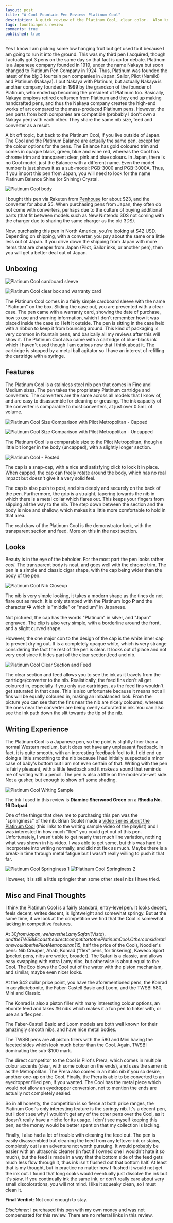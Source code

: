 ```yaml
---
layout: post
title: "A Cool Fountain Pen Review: Platinum Cool"
description: A quick review of the Platinum Cool, clear color.  Also known as Platinum Balance Shine Crystal.
tags: fountainpens review
comments: true
published: true
---
```


Yes I know I am picking some low hanging fruit but get used to it because I am going to run it into the ground.  This was my third pen I acquired, though I actually got 3 pens on the same day so that fact is up for debate. Platinum is a Japanese company founded in 1919, under the name Nakaya but soon changed to Platinum Pen Company in 1924.  Thus, Platinum was founded the latest of the big 3 fountain pen companies in Japan: Sailor, Pilot (Namiki) and Platinum (Nakaya).  I put Nakaya with Platinum, but actually Nakaya is another company founded in 1999 by the grandson of the founder of Platinum, who ended up becoming the president of Platinum too.  Basically, Nakaya employs retired craftsmen from Platinum and they end up making handcrafted pens, and thus the Nakaya company creates the high-end works of art compared to the mass-produced Platinum pens.  However, the pen parts from both companies are compatible (probably I don't own a Nakaya pen) with each other.  They share the same nib size, feed and converter as a result.

A bit off topic, but back to the Platinum Cool, if you live outside of Japan.  The Cool and the Platinum Balance are actually the same pen, except for the colour options for the pens.  The Balance has gold coloured trim and comes in opaque black, green, blue and wine red, whereas the Cool has chrome trim and transparent clear, pink and blue colours. In Japan, there is no Cool model, just the Balance with a different name.  Even the model number is just shows it as a sub-model: PGB-3000 and PGB-3000A.  Thus, if you import this pen from Japan, you will need to look for the name Platinum Balance Shine (or Shining) Crystal.

![Platinum Cool body](/assets/posts/platinum-cool-review-img/body.jpg)

I bought this pen via Rakuten from [Penhouse](//global.rakuten.com/en/store/penroom/item/23973/) for about $23, and the converter for about $5.  When purchasing pens from Japan, they often do not come with converters, perhaps due to the culture of buying additional parts (that fit between models such as New Nintendo 3DS not coming with the charger due to sharing the same charger as the old 3DS).

Now, purchasing this pen in North America, you're looking at $42 USD.  Depending on shipping, with a converter, you pay about the same or a little less out of Japan.  If you drive down the shipping from Japan with more items that are cheaper from Japan (Pilot, Sailor inks, or another pen), then you will get a better deal out of Japan.

## Unboxing

![Platinum Cool cardboard sleeve](/assets/posts/platinum-cool-review-img/box.jpg)

![Platinum Cool clear box and warranty card ](/assets/posts/platinum-cool-review-img/case.jpg)

The Platinum Cool comes in a fairly simple cardboard sleeve with the name "Platinum" on the box.  Sliding the case out, you are presented with a clear case.  The pen came with a warranty card, showing the date of purchase, how to use and warning information, which I don't remember how it was placed inside the case so I left it outside.  The pen is sitting in the case held with a ribbon to keep it from bouncing around.  This kind of packaging is very common in fountain pens, and basically all my reviews after this will show it.  The Platinum Cool also came with a cartridge of blue-black ink which I haven't used though I am curious now that I think about it.  The cartridge is stopped by a metal ball agitator so I have an interest of refilling the cartridge with a syringe.

## Features

The Platinum Cool is a stainless steel nib pen that comes in Fine and Medium sizes.  The pen takes the proprietary Platinum cartridge and converters.  The converters are the same across all models that I know of, and are easy to disassemble for cleaning or greasing.  The ink capacity of the converter is comparable to most converters, at just over 0.5mL of volume.

![Platinum Cool Size Comparison with Pilot Metropolitan - Capped](/assets/posts/platinum-cool-review-img/cool-vs-metro-capped.jpg)

![Platinum Cool Size Comparison with Pilot Metropolitan - Uncapped](/assets/posts/platinum-cool-review-img/cool-vs-metro-uncapped.jpg)

The Platinum Cool is a comparable size to the Pilot Metropolitan, though a little bit longer in the body (uncapped), with a slightly longer section.

![Platinum Cool - Posted](/assets/posts/platinum-cool-review-img/posted.jpg)

The cap is a snap-cap, with a nice and satisfying click to lock it in place.  When capped, the cap can freely rotate around the body, which has no real impact but doesn't give it a very solid feel.

The cap is also push to post, and sits deeply and securely on the back of the pen.  Furthermore, the grip is a straight, tapering towards the nib in which there is a metal collar which flares out.  This keeps your fingers from slipping all the way to the nib.  The step down between the section and the body is nice and shallow, which makes it a little more comfortable to hold in that area.

The real draw of the Platinum Cool is the demonstrator look, with the transparent section and feed.  More on this in the next section.

## Looks

Beauty is in the eye of the beholder.  For the most part the pen looks rather *cool*.  The transparent body is neat, and goes well with the chrome trim.  The pen is a simple and classic cigar shape, with the cap being wider than the body of the pen.

![Platinum Cool Nib Closeup](/assets/posts/platinum-cool-review-img/nib.jpg)

The nib is very simple looking, it takes a modern shape as the tines do not flare out as much.  It is only stamped with the Platinum logo **P** and the character **中** which is "middle" or "medium" in Japanese.

Not pictured, the cap has the words "Platinum" in silver, and "Japan" engraved.  The clip is also very simple, with a borderline around the front, and a slight curved shape.

However, the one major con to the design of the cap is the white inner cap to prevent drying out.  It is a completely opaque white, which is very strange considering the fact the rest of the pen is clear.  It looks out of place and not very cool since it hides part of the clear section,feed and nib.

![Platinum Cool Clear Section and Feed](/assets/posts/platinum-cool-review-img/feed.jpg)

The clear section and feed allows you to see the ink as it travels from the cartridge/converter to the nib.  Realistically, the feed fins don't all get coloured in, especially if you only use cartridges, as the feed fins wouldn't get saturated in that case.  This is also unfortunate because it means not all fins will be equally coloured in, making an imbalanced look. From the picture you can see that the fins near the nib are nicely coloured, whereas the ones near the converter are being overly saturated in ink.  You can also see the ink path down the slit towards the tip of the nib.

## Writing Experience

The Platinum Cool is a Japanese pen, so the point is slightly finer than a normal Western medium, but it does not have any unpleasant feedback. In fact, it is quite smooth, with an interesting feedback feel to it.  I did end up doing a little smoothing to the nib because I had initially suspected a minor case of baby's bottom but I am not even certain of that.  Writing with the pen is fairly pleasant, with a little feedback and it makes a sound that reminds me of writing with a pencil. The pen is also a little on the moderate-wet side.  Not a gusher, but enough to show off some shading.

![Platinum Cool Writing Sample](/assets/posts/platinum-cool-review-img/writing-sample.jpg)

The ink I used in this review is **Diamine Sherwood Green** on a **Rhodia No. 16 Dotpad**.

 One of the things that drew me to purchasing this pen was the "springiness" of the nib.  Brian Goulet made a [video series about the Platinum Cool](//www.youtube.com/watch?v=u51HSPFterw&index=5&list=PLBIMk8KEni_l8Mtn-u8uiA2DO-sBbeJ8c) (this links to the writing sample video of the playlist) and I was interested in how much "flex" you could get out of this pen.  Unfortunately, I wasn't able to get nearly that much line variation, nothing what was shown in his video.  I was able to get some, but this was hard to incorporate into writing normally, and did not flex as much.  Maybe there is a break-in time through metal fatigue but I wasn't really willing to push it that far.

![Platinum Cool Springiness 1](/assets/posts/platinum-cool-review-img/close-up1.jpg)
![Platinum Cool Springiness 2](/assets/posts/platinum-cool-review-img/close-up2.jpg)

However, it is still a little springier than some other steel nibs I have tried.

## Misc and Final Thoughts

I think the Platinum Cool is a fairly standard, entry-level pen.  It looks decent, feels decent, writes decent, is lightweight and somewhat springy.  But at the same time, if we look at the competition we find that the Cool is somewhat lacking in competitive features.

At $30 from Japan, we have the Lamy Safari (Vista), and the TWSBI Eco as the direct competitor to the Platinum Cool. Other considerations would be the Pilot Metropolitan ($15, half the price of the Cool), Noodler's pens: Nib Creaper, Ahab, Konrad ("flex" pens, for tinkering), Kaweco Sport (pocket pens, nibs are wetter, broader).  The Safari is a classic, and allows easy swapping with extra Lamy nibs, but otherwise is about equal to the Cool.  The Eco blows the Cool out of the water with the piston mechanism, and similar, maybe even nicer looks.

At the $42 dollar price point, you have the aforementioned pens, the Konrad in acryllic/ebonite, the Faber-Castell Basic and Loom, and the TWSBI 580, Mini and Classic.

The Konrad is also a piston filler with many interesting colour options, an ebonite feed and takes #6 nibs which makes it a fun pen to tinker with, or use as a flex pen.

The Faber-Castell Basic and Loom models are both well known for their amazingly smooth nibs, and have nice metal bodies.

The TWSBI pens are all piston fillers with the 580 and Mini having the faceted sides which look much better than the Cool.  Again, TWSBI dominating the sub-$100 mark.

The direct competitor to the Cool is Pilot's Prera, which comes in multiple colour accents (clear, with some colour on the ends), and uses the same nib as the Metropolitan.  The Prera also comes in an italic nib if you so desire, another one-up on the Cool.  Finally, the Prera is able to be converted to an eyedropper filled pen, if you wanted.  The Cool has the metal piece which would not allow an eyedropper conversion, not to mention the ends are actually not completely sealed.

So in all honesty, the competition is so fierce at both price ranges, the Platinum Cool's only interesting feature is the springy nib.  It's a decent pen, but I don't see why I wouldn't get any of the other pens over the Cool, as it doesn't really have a niche for its usage.  I don't see myself keeping this pen, as the money would be better spent on that my collection is lacking.

Finally, I also had a lot of trouble with cleaning the feed out.  The pen is easily disassembled but cleaning the feed from any leftover ink or stains, completely out is an adventure not worth pursuing.  It would probably be easier with an ultrasonic cleaner (in fact if I owned one I wouldn't hate it so much), but the feed is made in a way that the bottom side of the feed gets much less flow through it, thus ink isn't flushed out that bottom half.  At least that is my thought, but in practice no matter how I flushed it would not get the ink out.  I found that long soaks would eventually just dissolve the ink but it's *slow*.  If you continually ink the same ink, or don't really care about very small discolorations, you will not mind.  I like it squeaky clean, so I must clean it.


**Final Verdict**: Not cool enough to stay.

*Disclaimer*: I purchased this pen with my own money and was not compensated for this review.  There are no referral links in this review.
